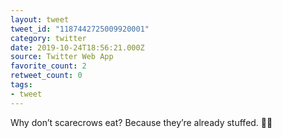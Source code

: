 ```yaml
---
layout: tweet
tweet_id: "1187442725009920001"
category: twitter
date: 2019-10-24T18:56:21.000Z
source: Twitter Web App
favorite_count: 2
retweet_count: 0
tags:
- tweet
---
```


Why don’t scarecrows eat? Because they’re already stuffed. 🎃👻
